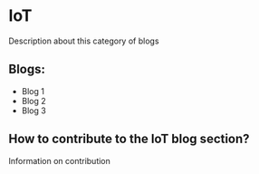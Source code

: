 # IoT

Description about this category of blogs

## Blogs:

- Blog 1
- Blog 2
- Blog 3

## How to contribute to the IoT blog section?
Information on contribution
